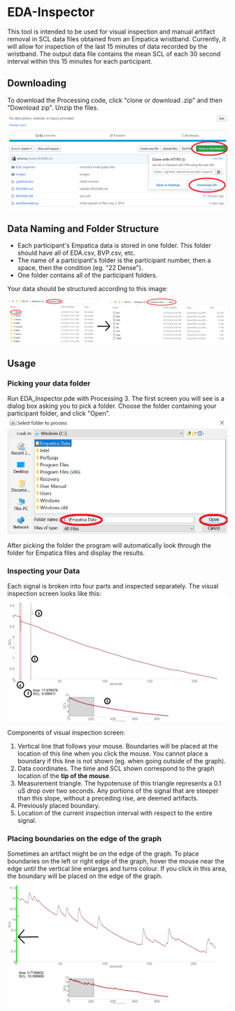# EDA-Inspector

This tool is intended to be used for visual inspection and manual artifact removal in SCL data files obtained from an Empatica wristband. Currently, it will allow for inspection of the last 15 minutes of data recorded by the wristband. The output data file contains the mean SCL of each 30 second interval within this 15 minutes for each participant.

## Downloading
To download the Processing code, click "clone or download .zip" and then "Download zip". Unzip the files.
![downloading](https://github.com/afrancey/EDA-Inspector/blob/master/images/downloading.PNG)

## Data Naming and Folder Structure
* Each participant's Empatica data is stored in one folder. This folder should have all of EDA.csv, BVP.csv, etc.
* The name of a participant's folder is the participant number, then a space, then the condition (eg. "22 Dense").
* One folder contains all of the participant folders.

Your data should be structured according to this image:

![folders](https://github.com/afrancey/EDA-Inspector/blob/master/images/folders.png)

## Usage
### Picking your data folder
Run EDA_Inspector.pde with Processing 3. The first screen you will see is a dialog box asking you to pick a folder. Choose the folder containing your participant folder, and click "Open".
![choosing](https://github.com/afrancey/EDA-Inspector/blob/master/images/choosing.png)

After picking the folder the program will automatically look through the folder for Empatica files and display the results.

### Inspecting your Data
Each signal is broken into four parts and inspected separately. The visual inspection screen looks like this:
![inspection](https://github.com/afrancey/EDA-Inspector/blob/master/images/inspection.png)

Components of visual inspection screen:
1. Vertical line that follows your mouse. Boundaries will be placed at the location of this line when you click the mouse. You cannot place a boundary if this line is not shown (eg. when going outside of the graph).
2. Data coordinates. The time and SCL shown correspond to the graph location of the **tip of the mouse**.
3. Measurement triangle. The hypotenuse of this triangle represents a 0.1 uS drop over two seconds. Any portions of the signal that are steeper than this slope, without a preceding rise, are deemed artifacts.
4. Previously placed boundary.
5. Location of the current inspection interval with respect to the entire signal.

### Placing boundaries on the edge of the graph
Sometimes an artifact might be on the edge of the graph. To place boundaries on the left or right edge of the graph, hover the mouse near the edge until the vertical line enlarges and turns colour. If you click in this area, the boundary will be placed on the edge of the graph.
![snapping](https://github.com/afrancey/EDA-Inspector/blob/master/images/snapping.png)


